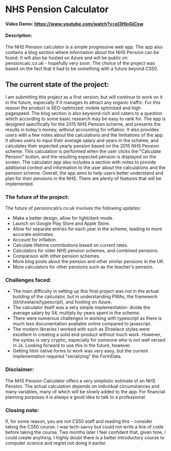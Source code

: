 # NHS Pension Calculator
#### Video Demo:  https://www.youtube.com/watch?v=pI3HloGjCsw
#### Description:
The NHS Pension calculator is a simple progressive web app. The app also contains a blog section where information about the NHS Pension can be found. It will also be hosted on Azure and will be public on pensioncalc.co.uk - hopefully very soon. The choice of the project was based on the fact that it had to be something with a future beyond CS50.

## The current state of the project:
I am submitting this project as a first version, but will continue to work on it in the future, especially if it manages to attract any organic traffic. For this reason the product is SEO-optimized: mobile optimized and high pagespeed. The blog section is also keyword-rich and caters to a question which according to some basic research may be easy to rank for. The app is designed specifically for the 2015 NHS Pension scheme, and presents the results in today's money, without accounting for inflation. It also provides users with a few notes about the calculations and the limitations of the app. It allows users to input their average salary and years in the scheme, and calculates their expected yearly pension based on the 2015 NHS Pension scheme. This calculation is performed when the user clicks the "Calculate Pension" button, and the resulting expected pension is displayed on the screen. The calculator app also includes a section with notes to provide additional context and information to the user about the calculations and the pension scheme. Overall, the app aims to help users better understand and plan for their pensions in the NHS. There are plenty of features that will be implemented.

### The future of the project:
The future of pensioncalcs.co.uk involves the following updates:
- Make a better design, allow for light/dark mode.
- Launch on Google Play Store and Apple Store.
- Allow for separate entries for each year in the scheme, leading to more accurate estimates.
- Account for inflation.
- Calculate lifetime contributions based on current rates.
- Calculators for older NHS pension schemes, and combined pensions.
- Comparison with other pension schemes.
- More blog posts about the pension and other similar pensions in the UK.
- More calculators for other pensions such as the teacher's pension.

### Challenges faced:
 - The main difficulty in setting up this final project was not in the actual building of the calculator, but in understanding PWAs, the framework (lit/shoelace/typescript), and hosting on Azure.
 - The calculator itself was a very simple implementation: divide the average salary by 54, multiply by years spent in the scheme.
 - There were numerous challenges in working with typescript as there is much less documentation available online compared to javascript.
 - The modern libraries I worked with such as Shoelace styles were excellent in creating a solid end-product without much work. However, the syntax is very cryptic, especially for someone who is not well versed in Js. Looking forward to use this in the future, however.
 - Getting html native forms to work was very easy, but the current implementation required "serializing" the FormData.

 ### Disclaimer:
 The NHS Pension Calculator offers a very simplistic estimate of an NHS Pension. The actual calculation depends on individual circumstances and many variables, many of which will be slowly added to the app. For financial planning purposes it is always a good idea to talk to a professional.

 ### Closing note:
 If, for some reason, you are not CS50 staff and reading this - consider taking the CS50 course. I was tech-savvy but could not write a line of code before taking the course. Two months later I feel confident that, given time, I could create anything. I highly doubt there is a better introductory course to computer science and regret not doing it earlier.
